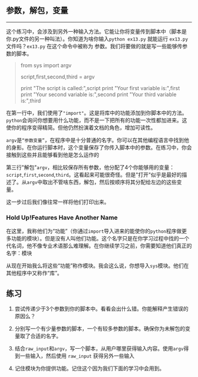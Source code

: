 ## 参数，解包，变量
---------

这个练习中，会涉及到另外一种输入方法。它能让你将变量传到脚本中（脚本是你.py文件的另一种叫法）。你知道为啥你输入`python ex13.py` 就能运行 `ex13.py` 文件吗？`ex13.py` 在这个命令中被称为 参数。我们将要做的就是写一些能够传参数的脚本。

>from sys import argv
>
>script,first,second,third = argv
>
>print "The script is called:",script
>print "Your first variable is:",first
>print "Your second variable is:",second
>print "Your third variable is:",third

在第一行中，我们使用了`"import"`。这是将库中的功能添加到你脚本中的方法。`python`会询问你想要用什么功能，而不是一下把所有的功能一次性都加进来。这使你的程序变得精简。但他仍然扮演着文档的角色，增加可读性。

`argv`是`“参数变量”`，在程序中是十分普通的名字。你可以在其他编程语言中找到他的身影。在你运行脚本时，这个变量保存了你传入脚本中的参数。在练习中，你会接触到这些并且能够看到他是怎么运作的


第三行"解包"`argv`，相比较保存所有参数，他分配了4个你能够用的变量：`script`,`first`,`second`,`third`。这看起来可能很奇怪。但是"打开"似乎是最好的描述了。从`argv`中取出不管啥东西，解包，然后按顺序将其分配给左边的这些变量。

这一步过后我们像往常一样将他们打印出来。

### Hold Up!Features Have Another Name

在这里，我称他们为“功能”（你通过`import`导入进来的能使你的`python`程序做更多功能的模块）。但是没有人叫他们功能。这个名字只是在你学习过程中找的一个代名词，他不像专业术语那么难理解。在你继续学习之前，你需要知道他们真正的名字：模块

从现在开始我么将这些“功能”称作模块。我会这么说，你想导入`sys`模块。他们在其他程序中又称作“库”。

## 练习

1. 尝试传递少于3个参数到你的脚本中。看看会出什么错。你能解释产生错误的原因么？

2. 分别写一个有少量参数的脚本，一个有较多参数的脚本。确保你为未解包的变量取了合适的名字。

3. 结合`raw_input`和`argv`，写一个脚本，从用户哪里获得输入内容。使用`argv`得到一些输入，然后使用 `raw_input` 获得另外一些输入

4. 记住模块为你提供功能。记住这个因为我们下面的学习中会用到。








